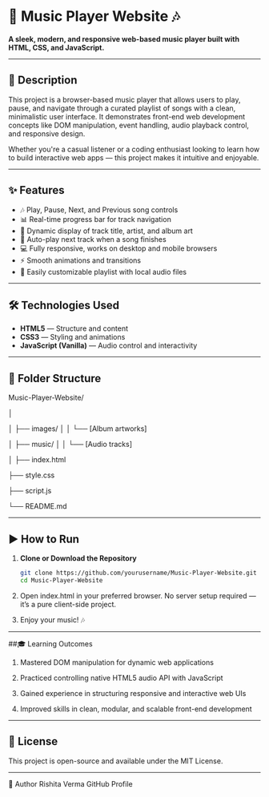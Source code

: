 # 🎵 Music Player Website 🎶

**A sleek, modern, and responsive web-based music player built with HTML, CSS, and JavaScript.**

---

## 📑 Description

This project is a browser-based music player that allows users to play, pause, and navigate through a curated playlist of songs with a clean, minimalistic user interface. It demonstrates front-end web development concepts like DOM manipulation, event handling, audio playback control, and responsive design.

Whether you're a casual listener or a coding enthusiast looking to learn how to build interactive web apps — this project makes it intuitive and enjoyable.

---

## ✨ Features

- 🎶 Play, Pause, Next, and Previous song controls  
- 📊 Real-time progress bar for track navigation  
- 🎨 Dynamic display of track title, artist, and album art  
- 🔄 Auto-play next track when a song finishes  
- 💻 Fully responsive, works on desktop and mobile browsers  
- ⚡ Smooth animations and transitions  
- 📂 Easily customizable playlist with local audio files

---

## 🛠️ Technologies Used

- **HTML5** — Structure and content  
- **CSS3** — Styling and animations  
- **JavaScript (Vanilla)** — Audio control and interactivity  

---

## 📂 Folder Structure

Music-Player-Website/

│


│ ├── images/
│ │ └── [Album artworks]

│ ├── music/
│ │ └── [Audio tracks]

│
├── index.html

├── style.css

├── script.js

└── README.md


---

## ▶️ How to Run

1. **Clone or Download the Repository**
   ```bash
   git clone https://github.com/yourusername/Music-Player-Website.git
   cd Music-Player-Website

2. Open index.html in your preferred browser.
No server setup required — it’s a pure client-side project.

3. Enjoy your music! 🎶

---

##🎓 Learning Outcomes
1. Mastered DOM manipulation for dynamic web applications

2. Practiced controlling native HTML5 audio API with JavaScript

3. Gained experience in structuring responsive and interactive web UIs

4. Improved skills in clean, modular, and scalable front-end development

---

## 📄 License
This project is open-source and available under the MIT License.

---

👤 Author
Rishita Verma
GitHub Profile

